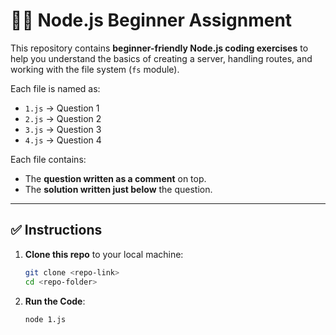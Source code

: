 # 🧑‍💻 Node.js Beginner Assignment

This repository contains **beginner-friendly Node.js coding exercises** to help you understand the basics of creating a server, handling routes, and working with the file system (`fs` module).

Each file is named as:

- `1.js` → Question 1
- `2.js` → Question 2
- `3.js` → Question 3
- `4.js` → Question 4

Each file contains:
- The **question written as a comment** on top.
- The **solution written just below** the question.

---

## ✅ Instructions

1. **Clone this repo** to your local machine:
   ```bash
   git clone <repo-link>
   cd <repo-folder>
2. **Run the Code**:
   ```bash
   node 1.js
